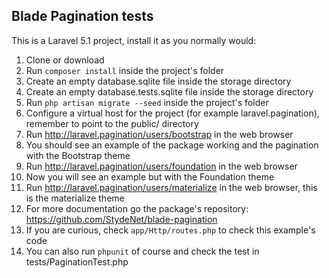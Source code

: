 ## Blade Pagination tests

This is a Laravel 5.1 project, install it as you normally would:

1. Clone or download
2. Run `composer install` inside the project's folder
3. Create an empty database.sqlite file inside the storage directory
4. Create an empty database.tests.sqlite file inside the storage directory
5. Run `php artisan migrate --seed` inside the project's folder
6. Configure a virtual host for the project (for example laravel.pagination), remember to point to the public/ directory
7. Run http://laravel.pagination/users/bootstrap in the web browser
8. You should see an example of the package working and the pagination with the Bootstrap theme
9. Run http://laravel.pagination/users/foundation in the web browser
10. Now you will see an example but with the Foundation theme
11. Run http://laravel.pagination/users/materialize in the web browser, this is the materialize theme
12. For more documentation go the package's repository: https://github.com/StydeNet/blade-pagination
13. If you are curious, check `app/Http/routes.php` to check this example's code
14. You can also run `phpunit` of course and check the test in tests/PaginationTest.php